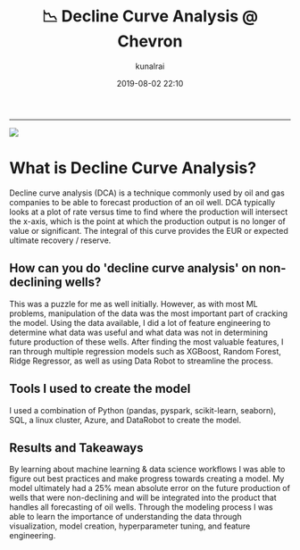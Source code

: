 ﻿---
title: ":chart_with_downwards_trend: Decline Curve Analysis @ Chevron"
layout: post
date: 2019-08-02 22:10
# tag: jekyll
# image: 
headerImage: true
projects: true
hidden: true # don't count this post in blog pagination
description: "Using ML and feature engineering to produce predictions for seemingly random events"
category: project
author: kunalrai
externalLink: false
---


---

![](https://www.petroskills.com/images/nov18-sub/equation.png)

# What is Decline Curve Analysis?
Decline curve analysis (DCA) is a technique commonly used by oil and gas companies to be able to forecast production of an oil well. DCA typically looks at a plot of rate versus time to find where the production will intersect the x-axis, which is the point at which the production output is no longer of value or significant. The integral of this curve provides the EUR or expected ultimate recovery / reserve.
## How can you do 'decline curve analysis' on non-declining wells?
This was a puzzle for me as well initially. However, as with most ML problems, manipulation of the data was the most important part of cracking the model. Using the data available, I did a lot of feature engineering to determine what data was useful and what data was not in determining future production of these wells. After finding the most valuable features, I ran through multiple regression models such as XGBoost, Random Forest, Ridge Regressor, as well as using Data Robot to streamline the process. 
## Tools I used to create the model
I used a combination of Python (pandas, pyspark, scikit-learn, seaborn), SQL, a linux cluster, Azure, and DataRobot to create the model. 
## Results and Takeaways
By learning about machine learning & data science workflows I was able to figure out best practices and make progress towards creating a model. My model ultimately had a 25% mean absolute error on the future production of wells that were non-declining and will be integrated into the product that handles all forecasting of oil wells. Through the modeling process I was able to learn the importance of understanding the data through visualization, model creation, hyperparameter tuning, and feature engineering. 
